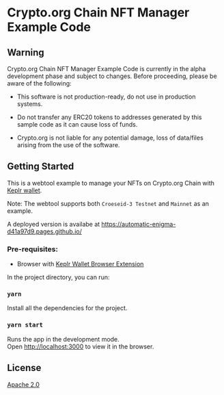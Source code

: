 # Crypto.org Chain NFT Manager Example Code

## Warning

Crypto.org Chain NFT Manager Example Code is currently in the alpha development phase and subject to changes. Before proceeding, please be aware of the following:

- This software is not production-ready, do not use in production systems.

- Do not transfer any ERC20 tokens to addresses generated by this sample code as it can cause loss of funds.

- Crypto.org is not liable for any potential damage, loss of data/files arising from the use of the software.

## Getting Started

This is a webtool example to manage your NFTs on Crypto.org Chain with [Keplr wallet](https://wallet.keplr.app/).

Note: The webtool supports both `Croeseid-3 Testnet` and `Mainnet` as an example.

A deployed version is availabe at https://automatic-enigma-d41a97d9.pages.github.io/
### Pre-requisites:

- Browser with [Keplr Wallet Browser Extension](https://wallet.keplr.app/)

In the project directory, you can run:

### `yarn`
Install all the dependencies for the project.

### `yarn start`

Runs the app in the development mode.\
Open [http://localhost:3000](http://localhost:3000) to view it in the browser.

## License
[Apache 2.0](./LICENSE)
